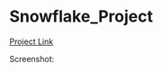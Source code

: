 # Snowflake_Project

[Project Link](https://app.snowflake.com/nlvcceo/zvb57327/#/rareburger_benchmark-dE3g63C3v)

Screenshot:
